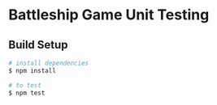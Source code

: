 # Battleship Game Unit Testing

## Build Setup

```bash
# install dependencies
$ npm install

# to test
$ npm test

```
